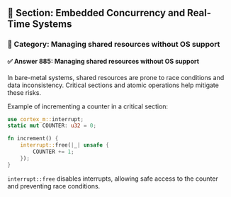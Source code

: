 ## 📘 Section: Embedded Concurrency and Real-Time Systems  
### 🔹 Category: Managing shared resources without OS support  
#### ✅ Answer 885: Managing shared resources without OS support

In bare-metal systems, shared resources are prone to race conditions and data inconsistency. Critical sections and atomic operations help mitigate these risks.

Example of incrementing a counter in a critical section:

```rust
use cortex_m::interrupt;
static mut COUNTER: u32 = 0;

fn increment() {
    interrupt::free(|_| unsafe {
        COUNTER += 1;
    });
}
```

`interrupt::free` disables interrupts, allowing safe access to the counter and preventing race conditions.
